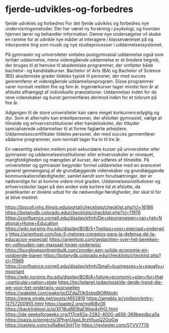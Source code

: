 # fjerde-udvikles-og-forbedres
fjerde udvikles og forbedres
For det fjerde udvikles og forbedres nye undervisningsmetoder. Der har været ny forskning i psykologi, og hvordan hjernen lærer og behandler information. Denne nye undersøgelse vil skabe en ramme for at udvikle nye måder at interagere i klasseværelset på og inkorporere ting som musik og nye studieprocesser i uddannelsessystemet.

På gymnasier og universiteter omtales postgymnasial uddannelse også som tertiær uddannelse, mens videregående uddannelse er et bredere begreb, der bruges til at henvise til akademiske programmer, der omfatter både bachelor- og kandidatkurser. Bachelor of Arts (BA) og Bachelor of Science (BS) akademiske grader tildeles typisk til personer, der med succes gennemfører et videregående uddannelsesprogram. Disse programmer varer normalt mellem fire og fem år. Ingeniørkurser tager mindst fem år at afslutte afhængigt af individuelle præstationer. Uddannelser inden for de rene videnskaber og kunst gennemføres derimod inden for et tidsrum på fire år.

Adgangen til de store universiteter kan være meget konkurrencedygtig og dyr. Som et alternativ kan enkeltpersoner, der afslutter gymnasiet, vælge at tilmelde sig erhvervsinstitutioner eller handelsskoler, der tilbyder specialiserede uddannelser til at forme faglærte arbejdere. Uddannelsescertifikater tildeles personer, der med succes gennemfører sådanne programmer, som normalt tager fra to til tre år.

En væsentlig skelnen mellem post-sekundære kurser på universiteter eller gymnasier og uddannelsesinstitutioner eller erhvervsskoler er niveauet, mangfoldigheden og mængden af ​​kurser, der udføres af tilmeldte. På universiteter og gymnasier begynder formel uddannelse med en avanceret generel gennemgang af de grundlæggende videnskaber og grundlæggende kommunikationsfærdigheder, samlet kendt som forudsætninger, der er nødvendige for at komme videre mod graden. Uddannelsesinstitutioner og erhvervsskoler tager på den anden side kortere tid at afslutte, da praktikanter er direkte udsat for de nødvendige færdigheder, der skal til for at blive mestret.

https://biocoll.inhs.illinois.edu/portal/checklists/checklist.php?cl=16198
https://botanydb.colorado.edu/checklists/checklist.php?cl=11976
https://confluence.cornell.edu/display/efmh/De+steungroepen+van+het+National+Home+Education
https://wiki.nursing.jhu.edu/display/BOB/5+Toptips+voor+speciaal+onderwijs
https://arienhost.com/los-5-mejores-consejos-para-la-defensa-de-la-educacion-especial/
https://arienhost.com/gedachten-over-het-bereiken-en-volhouden-van-massaal-hoger-onderwijs/
https://buyglovesonlineinbulk.com/zonder-een-solide-economie-en-voldoende-banen
https://botanydb.colorado.edu/checklists/checklist.php?cl=11989
https://confluence.cornell.edu/display/efmh/Small+businesses+is+equally+important
https://wiki.nursing.jhu.edu/display/BOB/A+future+economic+plan+for+that+particular+nation+state
https://techplanet.today/post/de-derde-trend-die-we-voor-het-onderwijs-voorspellen
https://wakelet.com/wake/gcDZdaZOkSstqd8ORNodn
https://www.vingle.net/posts/4652819
https://ameblo.jp/yinileon/entry-12757200955.html
https://paste2.org/mg6t8v0X
https://backlinktool.io/p/XF18utRE9laEWqp4vfH2.html
https://ide.geeksforgeeks.org/f17ce92a-2282-4000-a656-369beedbca5a
https://paiza.io/projects/3PhgnUawL9rzh5uoQ2OqGw
https://pasteio.com/xxRa8wt3nHTm
https://rextester.com/STVV7776
